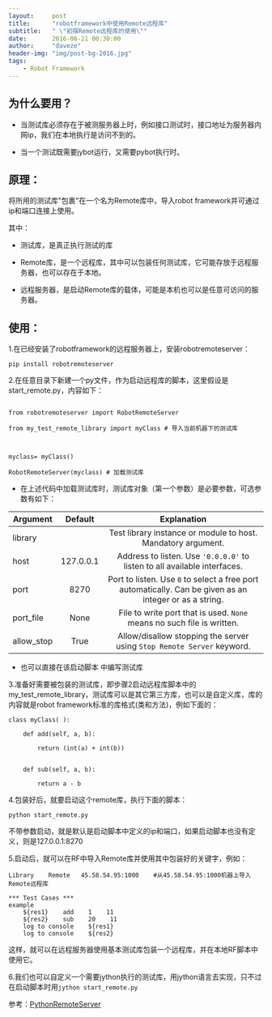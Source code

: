 ```yaml
---
layout:     post
title:      "robotframework中使用Remote远程库"
subtitle:   " \"初探Remote远程库的使用\""
date:       2016-06-21 00:30:00
author:     "daveze"
header-img: "img/post-bg-2016.jpg"
tags:
    - Robot Framework
---
```


## 为什么要用？

- 当测试库必须存在于被测服务器上时，例如接口测试时，接口地址为服务器内网ip，我们在本地执行是访问不到的。

- 当一个测试既需要jybot运行，又需要pybot执行时。



## 原理：

将所用的测试库"包裹"在一个名为Remote库中，导入robot framework并可通过ip和端口连接上使用。

其中：

- 测试库，是真正执行测试的库

- Remote库，是一个远程库，其中可以包装任何测试库，它可能存放于远程服务器，也可以存在于本地。

- 远程服务器，是启动Remote库的载体，可能是本机也可以是任意可访问的服务器。



## 使用：

1.在已经安装了robotframework的远程服务器上，安装robotremoteserver：

`pip install robotremoteserver`


2.在任意目录下新建一个py文件，作为启动远程库的脚本，这里假设是start_remote.py，内容如下：

```

from robotremoteserver import RobotRemoteServer

from my_test_remote_library import myClass # 导入当前机器下的测试库



myclass= myClass()

RobotRemoteServer(myclass) # 加载测试库

``` 


- 在上述代码中加载测试库时，测试库对象（第一个参数）是必要参数，可选参数有如下：

| Argument        | Default           | Explanation  |
| ------------- |:-------------:| :-----:|
| library      |  | Test library instance or module to host. Mandatory argument.|
| host      | 127.0.0.1      |   Address to listen. Use ``'0.0.0.0'`` to listen to all available interfaces. |
| port | 8270      |    Port to listen. Use ``0`` to select a free port automatically. Can be given as an integer or as a string. |
| port_file |None  |   File to write port that is used. ``None`` means no such file is written.|
|  allow_stop    |    True                |    Allow/disallow stopping the server using ``Stop Remote Server`` keyword.


- 也可以直接在该启动脚本 中编写测试库


3.准备好需要被包装的测试库，即步骤2启动远程库脚本中的my_test_remote_library，测试库可以是其它第三方库，也可以是自定义库，库的内容就是robot framework标准的库格式(类和方法)，例如下面的：

```
class myClass( ):

    def add(self, a, b):

        return (int(a) + int(b))


    def sub(self, a, b):

        return a - b
```

4.包装好后，就要启动这个remote库，执行下面的脚本：

`python start_remote.py `

不带参数启动，就是默认是启动脚本中定义的ip和端口，如果启动脚本也没有定义，则是127.0.0.1:8270


5.启动后，就可以在RF中导入Remote库并使用其中包装好的关键字，例如：

```
Library    Remote   45.58.54.95:1000    #从45.58.54.95:1000机器上导入Remote远程库

*** Test Cases ***
example
    ${res1}    add    1    11
    ${res2}    sub    20    11
    log to console    ${res1}
    log to console    ${res2}
```
这样，就可以在远程服务器使用基本测试库包装一个远程库，并在本地RF脚本中使用它。


6.我们也可以自定义一个需要jython执行的测试库，用jython语言去实现，只不过在启动脚本时用`jython start_remote.py`


参考：[PythonRemoteServer](https://github.com/robotframework/PythonRemoteServer)